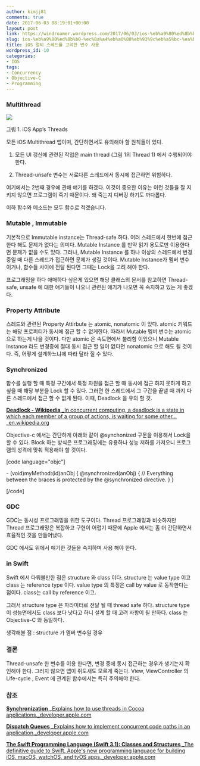 ```yaml
---
author: kimjj81
comments: true
date: 2017-06-03 08:19:01+00:00
layout: post
link: https://windroamer.wordpress.com/2017/06/03/ios-%eb%a9%80%ed%8b%b0-%ec%8a%a4%eb%a0%88%eb%93%9c%eb%a5%bc-%ea%b3%a0%eb%a0%a4%ed%95%9c-%eb%b3%80%ec%88%98-%ec%82%ac%ec%9a%a9/
slug: ios-%eb%a9%80%ed%8b%b0-%ec%8a%a4%eb%a0%88%eb%93%9c%eb%a5%bc-%ea%b3%a0%eb%a0%a4%ed%95%9c-%eb%b3%80%ec%88%98-%ec%82%ac%ec%9a%a9
title: iOS 멀티 스레드를 고려한 변수 사용
wordpress_id: 10
categories:
- IOS
tags:
- Concurrency
- Objective-C
- Programming
---
```











### Multithread








![](https://windroamer.files.wordpress.com/2017/06/2f5f8-1n7u0ceowiwd6thrldpxqcg.png)





그림 1. iOS App’s Threads


모든 iOS Multithread 앱이며, 간단하면서도 유의해야 할 원칙들이 있다.






	
  1. 모든 UI 갱신에 관련된 작업은 main thread (그림 1의 Thread 1) 에서 수행되어야 한다.

	
  2. Thread-unsafe 변수는 서로다른 스레드에서 동시에 접근하면 위험하다.




여기에서는 2번째 경우에 관해 얘기를 하겠다. 이것이 중요한 이유는 이런 것들을 잘 지키지 않으면 프로그램이 죽기 때문이다. 왜 죽는지 디버깅 하기도 까다롭다.




이하 함수와 메소드는 모두 함수로 적겠습니다.





### Mutable , Immutable




기본적으로 Immutable instance는 Thread-safe 하다. 여러 스레드에서 한번에 접근한다 해도 문제가 없다는 의미다. Mutable Instance 를 만약 읽기 용도로만 이용한다면 문제가 없을 수도 있다. 그러나, Mutable Instance 를 하나 이상의 스레드에서 변경 중일 때 다른 스레드가 접근하면 문제가 생길 것이다. Mutable Instance가 멤버 변수이거나, 함수들 사이에 전달 된다면 그때는 Lock을 고려 해야 한다.




프로그래밍을 하다 애매하다 싶은게 있으면 해당 클래스의 문서를 참고하면 Thread-safe, unsafe 에 대한 얘기들이 나오니 관련된 얘기가 나오면 꼭 숙지하고 있는 게 좋겠다.





### Property Attribute




스레드와 관련된 Property Attirbute 는 atomic, nonatomic 이 있다. atomic 키워드는 해당 프로퍼티가 동시에 접근 할 수 없게한다. 따라서 Mutable 멤버 변수는 atomic 으로 하는게 나을 것이다. 다만 atomic 은 속도면에서 불리함 이있으니 Mutable Instance 라도 변경중에 절대 동시 접근 할 일이 없다면 nonatomic 으로 해도 될 것이다. 즉, 어떻게 설계하느냐에 따라 달라 질 수 있다.





### Synchronized




함수를 실행 할 때 특정 구간에서 특정 자원을 접근 할 때 동시에 접근 하지 못하게 하고 싶을 때 해당 부분을 Lock 할 수 있다. 그러면 한 스레드에서 그 구간을 끝낼 때 까지 다른 스레드에서 접근 할 수 없게 된다. 이때, Deadlock 을 유의 할 것.





[**Deadlock - Wikipedia**
_In concurrent computing, a deadlock is a state in which each member of a group of actions, is waiting for some other…_en.wikipedia.org](https://en.wikipedia.org/wiki/Deadlock)




Objective-c 에서는 간단하게 아래와 같이 @synchonized 구문을 이용해서 Lock을 할 수 있다. Block 하는 방식은 프로그래밍에는 유용하나 성능 저하를 가져오니 프로그램의 성격에 맞춰 적용해야 할 것이다.


[code language="objc"]
<p class="graf graf--h3 graf-after--pre">- (void)myMethod:(id)anObj
{
@synchronized(anObj)
{
// Everything between the braces is protected by the @synchronized directive.
}
}</p>
[/code]





















### GDC




GDC는 동시성 프로그래밍을 위한 도구이다. Thread 프로그래밍과 비슷하지만 Thread 프로그래밍은 복잡하고 구현이 어렵기 때문에 Apple 에서는 좀 더 간단하면서 효율적인 것을 만들어냈다.




GDC 에서도 위에서 얘기한 것들을 숙지하며 사용 해야 한다.





### in Swift




Swift 에서 다뤄볼만한 점은 structure 와 class 이다. structure 는 value type 이고 class 는 reference type 이다. value type 의 특징은 call by value 로 동작한다는 점이다. class는 call by reference 이고.




그래서 structure type 은 파라미터로 전달 될 때 thread safe 하다. structure type 이 성능면에서도 class 보다 낫다고 하니 설계 할 때 고려 사항이 될 만하다. class 는 Objective-C 와 동일하다.




생각해볼 점 : structure 가 멤버 변수일 경우





### 결론




Thread-unsafe 한 변수를 이용 한다면, 변경 중에 동시 접근하는 경우가 생기는지 확인해야 한다. 그러지 않으면 앱이 쥐도새도 모르게 죽는다. View, ViewController 의 Life-cycle , Event 에 관계된 함수에서는 특히 주의해야 한다.





### 참조




[**Synchronization**
_Explains how to use threads in Cocoa applications._developer.apple.com](https://developer.apple.com/library/content/documentation/Cocoa/Conceptual/Multithreading/ThreadSafety/ThreadSafety.html#//apple_ref/doc/uid/10000057i-CH8-SW1)




[**Dispatch Queues**
_Explains how to implement concurrent code paths in an application._developer.apple.com](https://developer.apple.com/library/content/documentation/General/Conceptual/ConcurrencyProgrammingGuide/OperationQueues/OperationQueues.html)




[**The Swift Programming Language (Swift 3.1): Classes and Structures**
_The definitive guide to Swift, Apple's new programming language for building iOS, macOS, watchOS, and tvOS apps._developer.apple.com](https://developer.apple.com/library/content/documentation/Swift/Conceptual/Swift_Programming_Language/ClassesAndStructures.html#//apple_ref/doc/uid/TP40014097-CH13-ID82)












